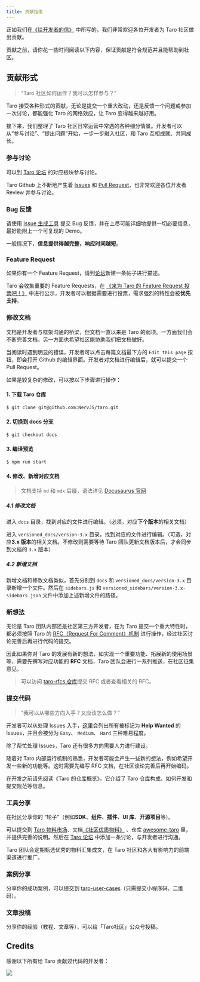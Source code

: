 ```yaml
---
title: 贡献指南
---
```


正如我们在[《给开发者的信》](./join-in) 中所写的，我们非常欢迎各位开发者为 Taro 社区做出贡献。

贡献之前，请你花一些时间阅读以下内容，保证贡献是符合规范并且能帮助到社区。

## 贡献形式

> “Taro 社区如何运作？我可以怎样参与？”

Taro 接受各种形式的贡献，无论是提交一个重大改动，还是反馈一个问题或参加一次讨论，都能强化 Taro 的网络效应，让 Taro 变得越来越好用。

接下来，我们整理了 Taro 社区日常运营中常遇的各种细分情景。开发者可以从“参与讨论”、“提出问题”开始，一步一步融入社区，和 Taro 互相成就、共同成长。

### 参与讨论

可以到 [Taro 论坛](https://github.com/NervJS/taro/discussions) 的对应板块参与讨论。

Taro Github 上不断地产生着 [Issues](https://github.com/NervJS/taro/issues) 和 [Pull Request](https://github.com/NervJS/taro/pulls)，也非常欢迎各位开发者 Review 并参与讨论。

### Bug 反馈

请使用 [Issue 生成工具](https://issue.taro.zone/) 提交 Bug 反馈，并在上尽可能详细地提供一切必要信息，最好能附上一个可复现的 Demo。

一般情况下，**信息提供得越完整，响应时间越短**。

### Feature Request

如果你有一个 Feature Request，请到[论坛](https://github.com/NervJS/taro/discussions/categories/feature-request)新建一条帖子进行描述。

Taro 会收集重要的 Feature Requests，在 [《来为 Taro 的 Feature Request 投票吧！》](https://github.com/NervJS/taro/issues/6997) 中进行公示，开发者可以根据需要进行投票，需求强烈的特性会被**优先支持**。

### 修改文档

文档是开发者与框架沟通的桥梁，但文档一直以来是 Taro 的弱项。一方面我们会不断完善文档，另一方面也希望社区能协助我们把文档做好。

当阅读时遇到明显的错误，开发者可以点击每篇文档最下方的 `Edit this page` 按钮，即会打开 Github 的编辑界面。开发者对文档进行编辑后，就可以提交一个 Pull Request。

如果是较复杂的修改，可以按以下步骤进行操作：

#### 1. 下载 Taro 仓库

```bash
$ git clone git@github.com:NervJS/taro.git
```
#### 2. 切换到 docs 分支

```bash
$ git checkout docs
```
#### 3. 编译预览

```bash
$ npm run start
```

#### 4. 修改、新增对应文档

> 文档支持 `md` 和 `mdx` 后缀，语法详见 [Docusaurus 官网](https://docusaurus.io/docs/next/markdown-features)

##### 4.1 修改文档

进入 `docs` 目录，找到对应的文件进行编辑。（必须，对应**下个版本**的相关文档）

进入 `versioned_docs/version-3.x` 目录，找到对应的文件进行编辑。（可选，对应**3.x 版本**的相关文档。不修改则需要等待 Taro 团队更新文档版本后，才会同步到文档的 `3.x` 版本）

##### 4.2 新增文档

新增文档和修改文档类似，首先分别到 `docs` 和 `versioned_docs/version-3.x` 目录新增一个文件。然后在 `sidebars.js` 和 `versioned_sidebars/version-3.x-sidebars.json` 文件中添加上述新增文件的路径。

### 新想法

无论是 Taro 团队内部还是社区第三方开发者，在为 Taro 提交一个重大特性时，都必须按照 Taro 的 [RFC（Request For Comment）机制](https://github.com/NervJS/taro-rfcs) 进行操作，经过社区讨论完善后再进行代码的提交。

因此如果你对 Taro 的发展有新的想法，如实现一个重要功能、拓展新的使用场景等，需要先撰写对应功能的 **RFC** 文档，Taro 团队会进行一系列推送，在社区征集意见。

> 可以访问 [taro-rfcs 仓库](https://github.com/NervJS/taro-rfcs)提交 RFC 或者查看相关的 RFC。

### 提交代码

> “我可以从哪些方向入手？又应该怎么做？”

开发者可以从处理 Issues 入手，[这里](https://github.com/NervJS/taro/issues?q=label%3A%22good+first+issue%22+is%3Aissue+is%3Aopen)会列出所有被标记为 **Help Wanted** 的 Issues，并且会被分为 `Easy`、 `Medium`、 `Hard` 三种难易程度。

除了帮忙处理 Issues，Taro 还有很多方向需要人力进行建设。

随着对 Taro 内部运行机制的熟悉，开发者可能会产生一些新的想法，例如希望开发一些新的功能等。这时需要先编写 RFC 文档，在社区谈论完善后再开始编码。

在开发之前请先阅读《Taro 的仓库概览》，它介绍了 Taro 仓库构成、如何开发和提交规范等信息。

### 工具分享

在社区分享你的 “轮子”（例如**SDK**、**组件**、**插件**、**UI 库**、**开源项目**等）。  

可以提交到 [Taro 物料市场](https://taro-ext.jd.com)、文档[《社区优质物料》](./treasures) 、仓库 [awesome-taro](https://github.com/NervJS/awesome-taro) 里，并提供完善的说明。然后在 [Taro 论坛](https://github.com/NervJS/taro/discussions/categories/%E7%94%9F%E6%80%81) 中添加一条讨论，与开发者进行沟通。

Taro 团队会定期甄选优秀的物料汇集成文，在 Taro 社区和各大有影响力的前端渠道进行推广。

### 案例分享

分享你的成功案例，可以提交到 [taro-user-cases](https://github.com/NervJS/taro-user-cases)（只需提交小程序码、二维码）。

### 文章投稿

分享你的经验（教程、文章等），可以给「Taro社区」公众号投稿。

## Credits

感谢以下所有给 Taro 贡献过代码的开发者：

<a href="https://github.com/NervJS/taro/graphs/contributors"><img src="https://opencollective.com/taro/contributors.svg?width=890&avatarHeight=36&button=false" /></a>
